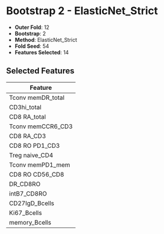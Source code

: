 # Bootstrap 2 - ElasticNet_Strict

- **Outer Fold**: 12
- **Bootstrap**: 2
- **Method**: ElasticNet_Strict
- **Fold Seed**: 54
- **Features Selected**: 14

## Selected Features

| Feature |
|---------|
| Tconv memDR_total |
| CD3hi_total |
| CD8 RA_total |
| Tconv memCCR6_CD3 |
| CD8 RA_CD3 |
| CD8 RO PD1_CD3 |
| Treg naive_CD4 |
| Tconv memPD1_mem |
| CD8 RO CD56_CD8 |
| DR_CD8RO |
| intB7_CD8RO |
| CD27IgD_Bcells |
| Ki67_Bcells |
| memory_Bcells |
